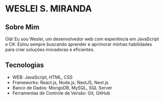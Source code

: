 # WESLEI S. MIRANDA

## Sobre Mim

Olá! Eu sou Weslei, um desenvolvedor web com experiência em JavaScript e C#. Estou sempre buscando aprender e aprimorar minhas habilidades para criar soluções inovadoras e eficientes.

## Tecnologias

- WEB: JavaScript, HTML, CSS
- Frameworks: React.js, Node.js, NestJS, Next.js
- Banco de Dados: MongoDB, MySQL, SQL Server
- Ferramentas de Controle de Versão: Git, GitHub
